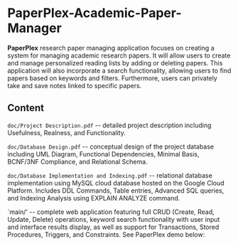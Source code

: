 # PaperPlex-Academic-Paper-Manager

**PaperPlex** research paper managing application focuses on creating a system for managing academic research papers. It will allow users to create and manage personalized reading lists by adding or deleting papers. This application will also incorporate a search functionality, allowing users to find papers based on keywords and filters. Furthermore, users can privately take and save notes linked to specific papers.

## Content

`doc/Project Description.pdf` -- detailed project description including Usefulness, Realness, and Functionality. 

`doc/Database Design.pdf` -- conceptual design of the project database including UML Diagram, Functional Dependencies, Minimal Basis, BCNF/3NF Compliance, and Relational Schema. 

`doc/Database Implementation and Indexing.pdf` -- relational database implementation using MySQL cloud database hosted on the Google Cloud Platform. Includes DDL Commands, Table entries, Advanced SQL queries, and Indexing Analysis using EXPLAIN ANALYZE command.

`main/' -- complete web application featuring full CRUD (Create, Read, Update, Delete) operations, keyword search functionality with user input and interface results display, as well as support for Transactions, Stored Procedures, Triggers, and Constraints. See PaperPlex demo below:




